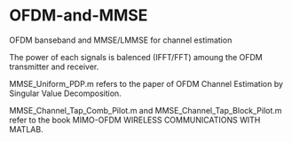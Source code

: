 # OFDM-and-MMSE
OFDM banseband and MMSE/LMMSE for channel estimation

The power of each signals is balenced (IFFT/FFT) amoung the OFDM transmitter and receiver.

MMSE_Uniform_PDP.m refers to the paper of OFDM Channel Estimation by Singular Value Decomposition.

MMSE_Channel_Tap_Comb_Pilot.m and MMSE_Channel_Tap_Block_Pilot.m refer to the book MIMO-OFDM WIRELESS COMMUNICATIONS WITH MATLAB.
